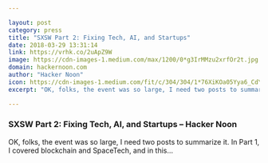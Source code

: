 ```yaml
---

layout: post
category: press
title: "SXSW Part 2: Fixing Tech, AI, and Startups"
date: 2018-03-29 13:31:14
link: https://vrhk.co/2uApZ9W
image: https://cdn-images-1.medium.com/max/1200/0*g3IrMMzu2xrfOr2t.jpg
domain: hackernoon.com
author: "Hacker Noon"
icon: https://cdn-images-1.medium.com/fit/c/304/304/1*76XiKOa05Yya6_CdYX8pVg.jpeg
excerpt: "OK, folks, the event was so large, I need two posts to summarize it. In Part 1, I covered blockchain and SpaceTech, and in this…"

---
```


### SXSW Part 2: Fixing Tech, AI, and Startups – Hacker Noon

OK, folks, the event was so large, I need two posts to summarize it. In Part 1, I covered blockchain and SpaceTech, and in this…